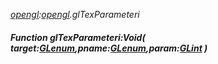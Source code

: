 _[opengl](../../modules/opengl/opengl-module.md):[opengl](../../modules/opengl/opengl-module.md).glTexParameteri_
##### Function glTexParameteri:Void( target:[GLenum](../../modules/opengl/opengl-glenum.md),pname:[GLenum](../../modules/opengl/opengl-glenum.md),param:[GLint](../../modules/opengl/opengl-glint.md) )
